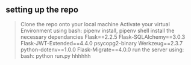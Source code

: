 ## setting up the repo
> Clone the repo onto your local machine
> Activate your virtual Environment using 
  bash: 
       pipenv install,
       pipenv shell 
> install the necessary dependancies 
  Flask==2.2.5
  Flask-SQLAlchemy==3.0.3
  Flask-JWT-Extended==4.4.0
  psycopg2-binary
  Werkzeug==2.3.7
  python-dotenv==1.0.0
  Flask-Migrate==4.0.0
>run the server using:
 bash:
      python run.py 
      hhhhhh
